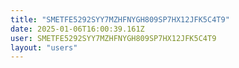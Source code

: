 ```yaml
---
title: "SMETFE5292SYY7MZHFNYGH809SP7HX12JFK5C4T9"
date: 2025-01-06T16:00:39.161Z
user: SMETFE5292SYY7MZHFNYGH809SP7HX12JFK5C4T9
layout: "users"
---
```

    